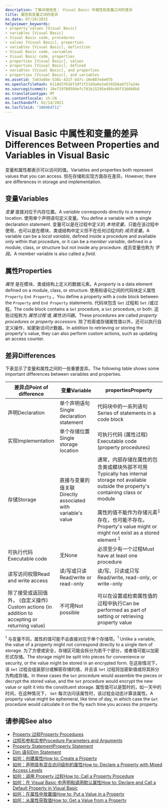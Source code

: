 ```yaml
---
description: 了解详细信息： Visual Basic 中属性和变量之间的差异
title: 属性和变量之间的差异
ms.date: 07/20/2015
helpviewer_keywords:
- property values [Visual Basic]
- variables [Visual Basic]
- Visual Basic code, procedures
- values [Visual Basic], properties
- variables [Visual Basic], definition
- Visual Basic code, variables
- Visual Basic code, properties
- properties [Visual Basic], values
- properties [Visual Basic], defined
- variables [Visual Basic], and properties
- properties [Visual Basic], and variables
ms.assetid: 7a03a8be-5381-431f-bd7c-16e887e4e07b
ms.openlocfilehash: 6118d37616f3df1f21dda8e3a6392b6a6f37a24e
ms.sourcegitcommit: 10e719780594efc781b15295e499c66f316068b8
ms.translationtype: MT
ms.contentlocale: zh-CN
ms.lasthandoff: 02/14/2021
ms.locfileid: "100464711"
---
```

# <a name="differences-between-properties-and-variables-in-visual-basic"></a><span data-ttu-id="1af94-103">Visual Basic 中属性和变量的差异</span><span class="sxs-lookup"><span data-stu-id="1af94-103">Differences Between Properties and Variables in Visual Basic</span></span>

<span data-ttu-id="1af94-104">变量和属性都表示可以访问的值。</span><span class="sxs-lookup"><span data-stu-id="1af94-104">Variables and properties both represent values that you can access.</span></span> <span data-ttu-id="1af94-105">但在存储和实现方面存在差异。</span><span class="sxs-lookup"><span data-stu-id="1af94-105">However, there are differences in storage and implementation.</span></span>  
  
## <a name="variables"></a><span data-ttu-id="1af94-106">变量</span><span class="sxs-lookup"><span data-stu-id="1af94-106">Variables</span></span>  

 <span data-ttu-id="1af94-107">*变量* 直接对应于内存位置。</span><span class="sxs-lookup"><span data-stu-id="1af94-107">A *variable* corresponds directly to a memory location.</span></span> <span data-ttu-id="1af94-108">使用单个声明语句定义变量。</span><span class="sxs-lookup"><span data-stu-id="1af94-108">You define a variable with a single declaration statement.</span></span> <span data-ttu-id="1af94-109">变量可以是在过程中定义的 *本地变量*，只能在该过程中使用，也可以是在模块、类或结构中定义但不在任何过程内的 *成员变量*。</span><span class="sxs-lookup"><span data-stu-id="1af94-109">A variable can be a *local variable*, defined inside a procedure and available only within that procedure, or it can be a *member variable*, defined in a module, class, or structure but not inside any procedure.</span></span> <span data-ttu-id="1af94-110">成员变量也称为 *字段*。</span><span class="sxs-lookup"><span data-stu-id="1af94-110">A member variable is also called a *field*.</span></span>  
  
## <a name="properties"></a><span data-ttu-id="1af94-111">属性</span><span class="sxs-lookup"><span data-stu-id="1af94-111">Properties</span></span>  

 <span data-ttu-id="1af94-112">*属性* 是在模块、类或结构上定义的数据元素。</span><span class="sxs-lookup"><span data-stu-id="1af94-112">A *property* is a data element defined on a module, class, or structure.</span></span> <span data-ttu-id="1af94-113">使用和语句之间的代码块定义属性 `Property` `End Property` 。</span><span class="sxs-lookup"><span data-stu-id="1af94-113">You define a property with a code block between the `Property` and `End Property` statements.</span></span> <span data-ttu-id="1af94-114">代码块包含 `Get` 过程和 `Set` /或过程。</span><span class="sxs-lookup"><span data-stu-id="1af94-114">The code block contains a `Get` procedure, a `Set` procedure, or both.</span></span> <span data-ttu-id="1af94-115">这些过程称为 *属性过程* 或 *属性访问器*。</span><span class="sxs-lookup"><span data-stu-id="1af94-115">These procedures are called *property procedures* or *property accessors*.</span></span> <span data-ttu-id="1af94-116">除了检索或存储属性值以外，还可以执行自定义操作，如更新访问计数器。</span><span class="sxs-lookup"><span data-stu-id="1af94-116">In addition to retrieving or storing the property's value, they can also perform custom actions, such as updating an access counter.</span></span>  
  
## <a name="differences"></a><span data-ttu-id="1af94-117">差异</span><span class="sxs-lookup"><span data-stu-id="1af94-117">Differences</span></span>  

 <span data-ttu-id="1af94-118">下表显示了变量和属性之间的一些重要差异。</span><span class="sxs-lookup"><span data-stu-id="1af94-118">The following table shows some important differences between variables and properties.</span></span>  
  
|<span data-ttu-id="1af94-119">差异点</span><span class="sxs-lookup"><span data-stu-id="1af94-119">Point of difference</span></span>|<span data-ttu-id="1af94-120">变量</span><span class="sxs-lookup"><span data-stu-id="1af94-120">Variable</span></span>|<span data-ttu-id="1af94-121">properties</span><span class="sxs-lookup"><span data-stu-id="1af94-121">Property</span></span>|  
|-------------------------|--------------|--------------|  
|<span data-ttu-id="1af94-122">声明</span><span class="sxs-lookup"><span data-stu-id="1af94-122">Declaration</span></span>|<span data-ttu-id="1af94-123">单个声明语句</span><span class="sxs-lookup"><span data-stu-id="1af94-123">Single declaration statement</span></span>|<span data-ttu-id="1af94-124">代码块中的一系列语句</span><span class="sxs-lookup"><span data-stu-id="1af94-124">Series of statements in a code block</span></span>|  
|<span data-ttu-id="1af94-125">实现</span><span class="sxs-lookup"><span data-stu-id="1af94-125">Implementation</span></span>|<span data-ttu-id="1af94-126">单个存储位置</span><span class="sxs-lookup"><span data-stu-id="1af94-126">Single storage location</span></span>|<span data-ttu-id="1af94-127">可执行代码 (属性过程) </span><span class="sxs-lookup"><span data-stu-id="1af94-127">Executable code (property procedures)</span></span>|  
|<span data-ttu-id="1af94-128">存储</span><span class="sxs-lookup"><span data-stu-id="1af94-128">Storage</span></span>|<span data-ttu-id="1af94-129">直接与变量的值关联</span><span class="sxs-lookup"><span data-stu-id="1af94-129">Directly associated with variable's value</span></span>|<span data-ttu-id="1af94-130">通常，内部存储在属性的包含类或模块外部不可用</span><span class="sxs-lookup"><span data-stu-id="1af94-130">Typically has internal storage not available outside the property's containing class or module</span></span><br /><br /> <span data-ttu-id="1af94-131">属性的值不能作为存储元素<sup>1</sup>存在，也可能不存在。</span><span class="sxs-lookup"><span data-stu-id="1af94-131">Property's value might or might not exist as a stored element <sup>1</sup></span></span>|  
|<span data-ttu-id="1af94-132">可执行代码</span><span class="sxs-lookup"><span data-stu-id="1af94-132">Executable code</span></span>|<span data-ttu-id="1af94-133">无</span><span class="sxs-lookup"><span data-stu-id="1af94-133">None</span></span>|<span data-ttu-id="1af94-134">必须至少有一个过程</span><span class="sxs-lookup"><span data-stu-id="1af94-134">Must have at least one procedure</span></span>|  
|<span data-ttu-id="1af94-135">读写访问权限</span><span class="sxs-lookup"><span data-stu-id="1af94-135">Read and write access</span></span>|<span data-ttu-id="1af94-136">读/写或只读</span><span class="sxs-lookup"><span data-stu-id="1af94-136">Read/write or read-only</span></span>|<span data-ttu-id="1af94-137">读/写、只读或只写</span><span class="sxs-lookup"><span data-stu-id="1af94-137">Read/write, read-only, or write-only</span></span>|  
|<span data-ttu-id="1af94-138">除了接受或返回值外， (自定义操作) </span><span class="sxs-lookup"><span data-stu-id="1af94-138">Custom actions (in addition to accepting or returning value)</span></span>|<span data-ttu-id="1af94-139">不可用</span><span class="sxs-lookup"><span data-stu-id="1af94-139">Not possible</span></span>|<span data-ttu-id="1af94-140">可以在设置或检索属性值的过程中执行</span><span class="sxs-lookup"><span data-stu-id="1af94-140">Can be performed as part of setting or retrieving property value</span></span>|  
  
 <span data-ttu-id="1af94-141"><sup>1</sup> 与变量不同，属性的值可能不会直接对应于单个存储项。</span><span class="sxs-lookup"><span data-stu-id="1af94-141"><sup>1</sup> Unlike a variable, the value of a property might not correspond directly to a single item of storage.</span></span> <span data-ttu-id="1af94-142">为了方便或安全，存储区可能会拆分为若干个部分，或者值可能以加密形式存储。</span><span class="sxs-lookup"><span data-stu-id="1af94-142">The storage might be split into pieces for convenience or security, or the value might be stored in an encrypted form.</span></span> <span data-ttu-id="1af94-143">在这些情况下，该 `Get` 过程会组装部分或解密存储的值，并且该 `Set` 过程将加密新值或将其拆分为构成存储。</span><span class="sxs-lookup"><span data-stu-id="1af94-143">In these cases the `Get` procedure would assemble the pieces or decrypt the stored value, and the `Set` procedure would encrypt the new value or split it into the constituent storage.</span></span> <span data-ttu-id="1af94-144">属性值可以是暂时的，如一天中的时间，在这种情况下， `Get` 每次访问该属性时，该过程会动态计算该属性。</span><span class="sxs-lookup"><span data-stu-id="1af94-144">A property value might be ephemeral, like time of day, in which case the `Get` procedure would calculate it on the fly each time you access the property.</span></span>  
  
## <a name="see-also"></a><span data-ttu-id="1af94-145">请参阅</span><span class="sxs-lookup"><span data-stu-id="1af94-145">See also</span></span>

- [<span data-ttu-id="1af94-146">Property 过程</span><span class="sxs-lookup"><span data-stu-id="1af94-146">Property Procedures</span></span>](./property-procedures.md)
- [<span data-ttu-id="1af94-147">过程形参和实参</span><span class="sxs-lookup"><span data-stu-id="1af94-147">Procedure Parameters and Arguments</span></span>](./procedure-parameters-and-arguments.md)
- [<span data-ttu-id="1af94-148">Property Statement</span><span class="sxs-lookup"><span data-stu-id="1af94-148">Property Statement</span></span>](../../../language-reference/statements/property-statement.md)
- [<span data-ttu-id="1af94-149">Dim 语句</span><span class="sxs-lookup"><span data-stu-id="1af94-149">Dim Statement</span></span>](../../../language-reference/statements/dim-statement.md)
- [<span data-ttu-id="1af94-150">如何：创建属性</span><span class="sxs-lookup"><span data-stu-id="1af94-150">How to: Create a Property</span></span>](./how-to-create-a-property.md)
- [<span data-ttu-id="1af94-151">如何：声明具有混合访问级别的属性</span><span class="sxs-lookup"><span data-stu-id="1af94-151">How to: Declare a Property with Mixed Access Levels</span></span>](./how-to-declare-a-property-with-mixed-access-levels.md)
- [<span data-ttu-id="1af94-152">如何：调用 Property 过程</span><span class="sxs-lookup"><span data-stu-id="1af94-152">How to: Call a Property Procedure</span></span>](./how-to-call-a-property-procedure.md)
- [<span data-ttu-id="1af94-153">如何：在 Visual Basic 中声明和调用默认属性</span><span class="sxs-lookup"><span data-stu-id="1af94-153">How to: Declare and Call a Default Property in Visual Basic</span></span>](./how-to-declare-and-call-a-default-property.md)
- [<span data-ttu-id="1af94-154">如何：在属性中放置值</span><span class="sxs-lookup"><span data-stu-id="1af94-154">How to: Put a Value in a Property</span></span>](./how-to-put-a-value-in-a-property.md)
- [<span data-ttu-id="1af94-155">如何：从属性获取值</span><span class="sxs-lookup"><span data-stu-id="1af94-155">How to: Get a Value from a Property</span></span>](./how-to-get-a-value-from-a-property.md)
